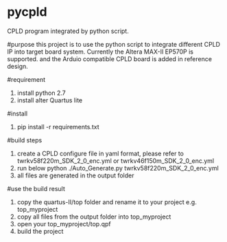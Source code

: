 # pycpld
CPLD program integrated by python script.

#purpose
this project is to use the python script to integrate different CPLD IP into target board system. Currently the Altera MAX-II EP570P is supported. and the Arduio compatible CPLD board is added in reference design. 

#requirement
1. install python 2.7
2. install alter Quartus lite

#install
1. pip install -r requirements.txt



#build steps
1. create a CPLD configure file in yaml format, please refer to twrkv58f220m_SDK_2_0_enc.yml or twrkv46f150m_SDK_2_0_enc.yml
2. run below
python ./Auto_Generate.py twrkv58f220m_SDK_2_0_enc.yml
3. all files are generated in the output folder

#use the build result
1. copy the quartus-II/top folder and rename it to your project e.g. top_myproject
2. copy all files from the output folder into top_myproject
3. open your top_myproject/top.qpf
4. build the project

